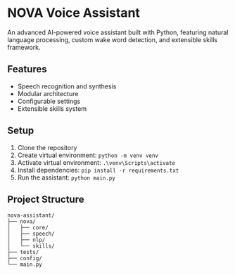 # NOVA Voice Assistant

An advanced AI-powered voice assistant built with Python, featuring natural language processing, custom wake word detection, and extensible skills framework.

## Features
- Speech recognition and synthesis
- Modular architecture
- Configurable settings
- Extensible skills system

## Setup
1. Clone the repository
2. Create virtual environment: `python -m venv venv`
3. Activate virtual environment: `.\venv\Scripts\activate`
4. Install dependencies: `pip install -r requirements.txt`
5. Run the assistant: `python main.py`

## Project Structure
```plaintext
nova-assistant/
├── nova/
│   ├── core/
│   ├── speech/
│   ├── nlp/
│   └── skills/
├── tests/
├── config/
└── main.py
